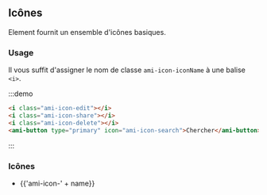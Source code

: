 ## Icônes

Element fournit un ensemble d'icônes basiques.

### Usage

Il vous suffit d'assigner le nom de classe `ami-icon-iconName` à une balise `<i>`.

:::demo

```html
<i class="ami-icon-edit"></i>
<i class="ami-icon-share"></i>
<i class="ami-icon-delete"></i>
<ami-button type="primary" icon="ami-icon-search">Chercher</ami-button>

```
:::

### Icônes

<ul class="icon-list">
  <li v-for="name in $icon" :key="name">
    <span>
      <i :class="'ami-icon-' + name"></i>
      <span class="icon-name">{{'ami-icon-' + name}}</span>
    </span>
  </li>
</ul>
